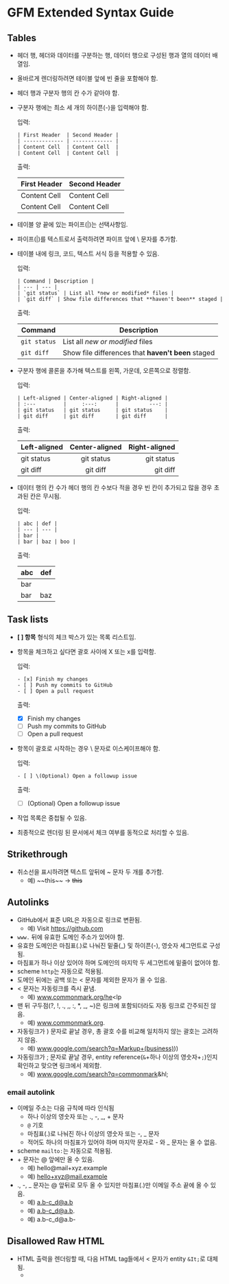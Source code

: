 # GFM Extended Syntax Guide

## Tables

- 헤더 행, 헤더와 데이터를 구분하는 행, 데이터 행으로 구성된 행과 열의 데이터 배열임.
- 올바르게 렌더링하려면 테이블 앞에 빈 줄을 포함해야 함.
- 헤더 행과 구분자 행의 칸 수가 같아야 함.
- 구분자 행에는 최소 세 개의 하이픈(-)을 입력해야 함.
  
  입력:
      
      | First Header  | Second Header |
      | ------------- | ------------- |
      | Content Cell  | Content Cell  |
      | Content Cell  | Content Cell  |
    
  출력:
      
    | First Header  | Second Header |
    | ------------- | ------------- |
    | Content Cell  | Content Cell  |
    | Content Cell  | Content Cell  |
    
- 테이블 양 끝에 있는 파이프(|)는 선택사항임.
- 파이프(|)를 텍스트로서 출력하려면 파이프 앞에 \ 문자를 추가함.
- 테이블 내에 링크, 코드, 텍스트 서식 등을 적용할 수 있음.

  입력:

      | Command | Description |
      | --- | --- |
      | `git status` | List all *new or modified* files |
      | `git diff` | Show file differences that **haven't been** staged |
      
  출력:
  
  | Command | Description |
  | --- | --- |
  | `git status` | List all *new or modified* files |
  | `git diff` | Show file differences that **haven't been** staged |
  
- 구분자 행에 콜론을 추가해 텍스트를 왼쪽, 가운데, 오른쪽으로 정렬함.

  입력:
  
      | Left-aligned | Center-aligned | Right-aligned |
      | :---         |     :---:      |          ---: |
      | git status   | git status     | git status    |
      | git diff     | git diff       | git diff      |
      
  출력:
  
  | Left-aligned | Center-aligned | Right-aligned |
  | :---         |     :---:      |          ---: |
  | git status   | git status     | git status    |
  | git diff     | git diff       | git diff      |
  
- 데이터 행의 칸 수가 헤더 행의 칸 수보다 적을 경우 빈 칸이 추가되고 많을 경우 초과된 칸은 무시됨.

  입력:
  
      | abc | def |
      | --- | --- |
      | bar |
      | bar | baz | boo |
      
  출력:
  
  | abc | def |
  | --- | --- |
  | bar |
  | bar | baz | boo |
  
## Task lists

- **[ ] 항목** 형식의 체크 박스가 있는 목록 리스트임.
- 항목을 체크하고 싶다면 괄호 사이에 X 또는 x를 입력함.
  
  입력:
  
      - [x] Finish my changes
      - [ ] Push my commits to GitHub
      - [ ] Open a pull request
  
  출력:
  
  - [x] Finish my changes
  - [ ] Push my commits to GitHub
  - [ ] Open a pull request

- 항목이 괄호로 시작하는 경우 \ 문자로 이스케이프해야 함.

  입력:
  
      - [ ] \(Optional) Open a followup issue
  
  출력:
  
  - [ ] \(Optional) Open a followup issue

- 작업 목록은 중첩될 수 있음.
- 최종적으로 렌더링 된 문서에서 체크 여부를 동적으로 처리할 수 있음.

## Strikethrough

- 취소선을 표시하려면 텍스트 앞뒤에 ~ 문자 두 개를 추가함.
  - 예) \~\~this\~\~ -> ~~this~~

## Autolinks

- GitHub에서 표준 URL은 자동으로 링크로 변환됨.
  - 예) Visit https://github.com
- `www.` 뒤에 유효한 도메인 주소가 있어야 함.
- 유효한 도메인은 마침표(.)로 나눠진 밑줄(\_) 및 하이픈(-), 영숫자 세그먼트로 구성됨.
- 마침표가 하나 이상 있어야 하며 도메인의 마지막 두 세그먼트에 밑줄이 없어야 함. 
- scheme `http`는 자동으로 적용됨.
- 도메인 뒤에는 공백 또는 < 문자를 제외한 문자가 올 수 있음.
- < 문자는 자동링크를 즉시 끝냄.
  - 예) www.commonmark.org/he<lp
- 맨 뒤 구두점(?, !, ., ,, \:, \*, \_, \~)은 링크에 포함되더라도 자동 링크로 간주되진 않음.
  - 예) www.commonmark.org.
- 자동링크가 ) 문자로 끝날 경우, 총 괄호 수를 비교해 일치하지 않는 괄호는 고려하지 않음.
  - 예) www.google.com/search?q=Markup+(business)))
- 자동링크가 ; 문자로 끝날 경우, entity reference(`&`+하나 이상의 영숫자+`;`)인지 확인하고 맞으면 링크에서 제외함.
  - 예) www.google.com/search?q=commonmark&hl;

### email autolink

- 이메일 주소는 다음 규칙에 따라 인식됨
  - 하나 이상의 영숫자 또는 ., \-, \_, + 문자
  - `@` 기호
  - 마침표(.)로 나눠진 하나 이상의 영숫자 또는 \-, \_ 문자
  - 적어도 하나의 마침표가 있어야 하며 마지막 문자로 \- 와 \_ 문자는 올 수 없음.
- scheme `mailto:`는 자동으로 적용됨.
- \+ 문자는 @ 앞에만 올 수 있음.
  - 예) hello@mail+xyz.example    
  - 예) hello+xyz@mail.example
- ., \-, \_ 문자는 @ 앞뒤로 모두 올 수 있지만 마침표(.)만 이메일 주소 끝에 올 수 있음.
  - 예) a.b-c_d@a.b    
  - 예) a.b-c_d@a.b.    
  - 예) a.b-c_d@a.b-

## Disallowed Raw HTML

- HTML 출력을 렌더링할 때, 다음 HTML tag들에서 < 문자가 entity `&It;`로 대체됨.
  - <title>, <textarea>, <style>, <xmp>, <iframe>, <noembed>, <noframes>, <script>, <plaintext>


## Code Blocks

- 코드 앞뒤에 \`\`\` 문자를 추가해 코드 블록을 만들 수 있음.

  입력:
  
      ```
      function test() {
        console.log("notice the blank line before this function?");
      }
      ```

  출력:
  
  ```
  function test() {
    console.log("notice the blank line before this function?");
  }
  ```

- 언어 식별자를 추가하여 구문 강조 표시(highlighting)를 할 수 있음.

  입력:
  
      ```javascript
      function fancyAlert(arg) {
        if(arg) {
          $.facebox({div:'#foo'})
        }
      }
      ```
  
  출력:
  
  ```javascript
  function fancyAlert(arg) {
    if(arg) {
      $.facebox({div:'#foo'})
    }
  }
  ```
  
